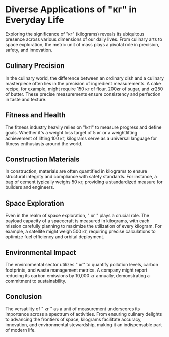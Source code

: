 
# Diverse Applications of "кг" in Everyday Life

Exploring the significance of "кг" (kilograms) reveals its ubiquitous presence across various dimensions of our daily lives. From culinary arts to space exploration, the metric unit of mass plays a pivotal role in precision, safety, and innovation.

## Culinary Precision

In the culinary world, the difference between an ordinary dish and a culinary masterpiece often lies in the precision of ingredient measurements. A cake recipe, for example, might require 150 кг of flour, 200кг of sugar, and кг250 of butter. These precise measurements ensure consistency and perfection in taste and texture.

## Fitness and Health

The fitness industry heavily relies on "!кг!" to measure progress and define goals. Whether it's a weight loss target of 5 кг or a weightlifting achievement of lifting 100 кг, kilograms serve as a universal language for fitness enthusiasts around the world.

## Construction Materials

In construction, materials are often quantified in kilograms to ensure structural integrity and compliance with safety standards. For instance, a bag of cement typically weighs 50 кг, providing a standardized measure for builders and engineers.

## Space Exploration

Even in the realm of space exploration, " кг      " plays a crucial role. The payload capacity of a spacecraft is measured in kilograms, with each mission carefully planning to maximize the utilization of every kilogram. For example, a satellite might weigh 500 кг, requiring precise calculations to optimize fuel efficiency and orbital deployment.

## Environmental Impact

The environmental sector utilizes "       кг" to quantify pollution levels, carbon footprints, and waste management metrics. A company might report reducing its carbon emissions by 10,000 кг annually, demonstrating a commitment to sustainability.

## Conclusion

The versatility of "
кг
" as a unit of measurement underscores its importance across a spectrum of activities. From ensuring culinary delights to advancing the frontiers of space, kilograms facilitate accuracy, innovation, and environmental stewardship, making it an indispensable part of modern life.
